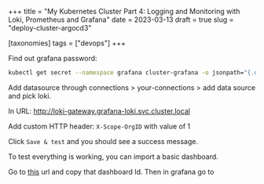+++
title = "My Kubernetes Cluster Part 4: Logging and Monitoring with Loki, Prometheus and Grafana"
date = 2023-03-13
draft = true
slug = "deploy-cluster-argocd3"

[taxonomies]
tags = ["devops"]
+++

Find out grafana password:

```sh
kubectl get secret --namespace grafana cluster-grafana -o jsonpath="{.data.admin-password}" | base64 --decode ; echo
```

Add datasource through connections > your-connections > add data source and pick loki.

In URL: http://loki-gateway.grafana-loki.svc.cluster.local

Add custom HTTP header: `X-Scope-OrgID` with value of 1

Click `Save & test` and you should see a success message.

To test everything is working, you can import a basic dashboard.

Go to [this](https://grafana.com/grafana/dashboards/15141-kubernetes-service-logs/) url and copy that dashboard Id. Then in grafana go to
